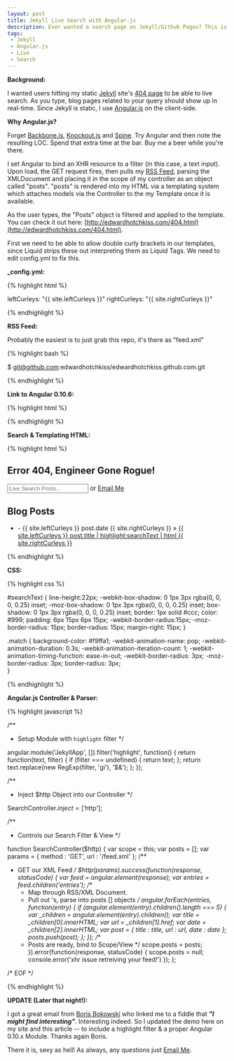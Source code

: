```yaml
---
layout: post
title: Jekyll Live Search with Angular.js
description: Ever wanted a search page on Jekyll/Github Pages? This is a Live Search with Angular.js for Jekyll
tags:
 - Jekyll
 - Angular.js
 - Live
 - Search
---
```


**Background:**

I wanted users hitting my static [Jekyll](http://jekyllrb.com/) site's [404 page](http://edwardhotchkiss.com/404.html) to be able to live search. As you type, blog pages related to your query should show up in real-time. Since Jekyll is static, I use [Angular.js](http://angularjs.org) on the client-side.

**Why Angular.js?**

Forget [Backbone.js](http://documentcloud.github.com/backbone/), [Knockout.js](http://knockoutjs.com/) and [Spine](https://github.com/maccman/spine). Try Angular and then note the resulting LOC. Spend that extra time at the bar. Buy me a beer while you're there.

I set Angular to bind an XHR resource to a filter (in this case, a text input). Upon load, the GET request fires, then pulls my [RSS Feed](/feed.xml), parsing the XMLDocument and placing it in the scope of my controller as an object called "posts". "posts" is rendered into my HTML via a templating system which attaches models via the Controller to the my Template once it is available.

As the user types, the "Posts" object is filtered and applied to the template. You can check it out here: [http://edwardhotchkiss.com/404.html](http://edwardhotchkiss.com/404.html).

First we need to be able to allow double curly brackets in our templates, since Liquid strips these out interpreting them as Liquid Tags. We need to edit config.yml to fix this.

**_config.yml:**

{% highlight html %}

leftCurleys: "{{ site.leftCurleys }}"
rightCurleys: "{{ site.rightCurleys }}"

{% endhighlight %}

**RSS Feed:**

Probably the easiest is to just grab this repo, it's there as "feed.xml"

{% highlight bash %}

$ git@github.com:edwardhotchkiss/edwardhotchkiss.github.com.git

{% endhighlight %}

**Link to Angular 0.10.6:**

{% highlight html %}

<script type="text/javascript" src="http://code.angularjs.org/0.10.6/angular-0.10.6.min.js"></script>

{% endhighlight %}

**Search & Templating HTML:**

{% highlight html %}

<div id="search-container" class="entrance" ng:app="JekyllApp" ng:controller="SearchController">
  <div class="entrance-item">
    <h2>Error 404, Engineer Gone Rogue!</h2>
    <p><input id="searchText" type="search" placeholder="Live Search Posts..." ng:model="searchText" /> 
    or <a href="mailto:edwardhotchkiss@me.com">Email Me</a></p>
  </div>
  <div class="entrance-item">
    <h2>Blog Posts</h2>
    <ul>
      <li ng:repeat="post in posts | filter:searchText">
        - <span>{{ site.leftCurleys }} post.date {{ site.rightCurleys }}</span> &raquo; 
        <a href="{{ site.leftCurleys }} post.url {{ site.rightCurleys }}">{{ site.leftCurleys }} post.title | highlight:searchText | html {{ site.rightCurleys }}</a>
      </li>
    </ul>
  </div>
</div>

{% endhighlight %}

**CSS:**

{% highlight css %}

#searchText {
  line-height:22px;
  -webkit-box-shadow: 0 1px 3px rgba(0, 0, 0, 0.25) inset;
  -moz-box-shadow: 0 1px 3px rgba(0, 0, 0, 0.25) inset;
  box-shadow: 0 1px 3px rgba(0, 0, 0, 0.25) inset;
  border: 1px solid #ccc;
  color: #999;
  padding: 6px 15px 6px 15px;
  -webkit-border-radius:15px;
  -moz-border-radius: 15px;
  border-radius: 15px;
  margin-right: 15px;
}

.match {
  background-color: #f9ffa1;
  -webkit-animation-name: pop;
  -webkit-animation-duration: 0.3s;
  -webkit-animation-iteration-count: 1;
  -webkit-animation-timing-function: ease-in-out;
  -webkit-border-radius: 3px;
  -moz-border-radius: 3px;
  border-radius: 3px;    
}

{% endhighlight %}

**Angular.js Controller & Parser:**

{% highlight javascript %}

/**
 * Setup Module with `highlight` filter
 */

angular.module('JekyllApp', []).filter('highlight', function() {
  return function(text, filter) {
    if (filter === undefined) {
      return text;
    };
    return text.replace(new RegExp(filter, 'gi'), '<span class="match">$&</span>');
  };
});

/**
 * Inject $http Object into our Controller
 */
  
SearchController.$inject = ['$http'];

/**
 * Controls our Search Filter & View
 */

function SearchController($http) {
  var scope = this;
  var posts = [];
  var params = { method : 'GET', url : '/feed.xml' };
  /**
   * GET our XML Feed
   */
  $http(params).success(function(response, statusCode) {
    var feed = angular.element(response);
    var entries = feed.children('entries');
    /**
     * Map through RSS/XML Document.
     * Pull out <entry />'s, parse into posts [] objects
     */
    angular.forEach(entries, function(entry) {
      if (angular.element(entry).children().length === 5) {
        var _children = angular.element(entry).children();
        var title = _children[0].innerHTML;
        var url = _children[1].href;
        var date = _children[2].innerHTML;
        var post = { title : title, url : url, date : date };
        posts.push(post);
      };
    });
    /**
     * Posts are ready, bind to Scope/View
     */
    scope.posts = posts;
  }).error(function(response, statusCode) {
    scope.posts = null;
    console.error('xhr issue retreiving your feed!')
  });
};

/* EOF */

{% endhighlight %}

**UPDATE (Later that night!):**

I got a great email from [Boris Bokowski](https://github.com/bokowski) who linked me to a fiddle that ***"I might find interesting"***. Interesting indeed. So I updated the demo here on my site and this article -- to include a highlight filter & a proper Angular 0.10.x Module. Thanks again Boris.

There it is, sexy as hell! As always, any questions just [Email Me](mailto:edwardhotchkiss@me.com).

